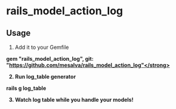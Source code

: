 # rails_model_action_log

## Usage
1. Add it to your Gemfile

  <strong>gem "rails_model_action_log", git: "https://github.com/mesalva/rails_model_action_log"</strong>
  

2. Run log_table generator
  
  <strong>rails g log_table</strong>


3. Watch log table while you handle your models!
